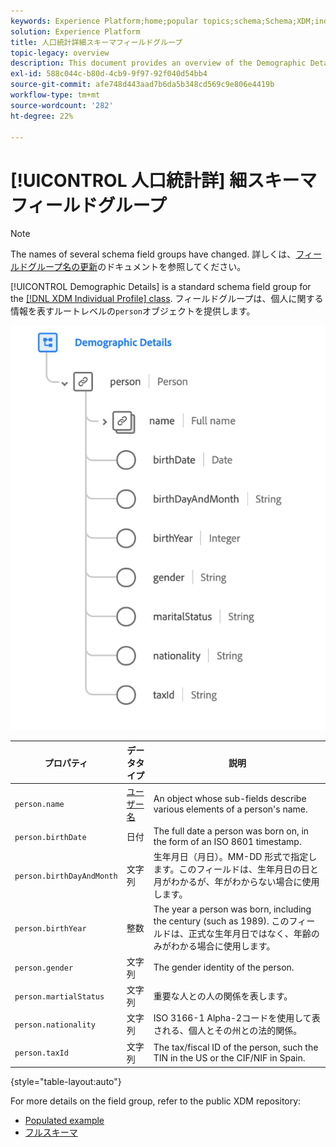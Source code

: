 ```yaml
---
keywords: Experience Platform;home;popular topics;schema;Schema;XDM;individual profile;fields;schemas;Schemas;Schema design;field group;field group;person;person details;profile person details;person;
solution: Experience Platform
title: 人口統計詳細スキーマフィールドグループ
topic-legacy: overview
description: This document provides an overview of the Demographic Details schema field group.
exl-id: 588c044c-b80d-4cb9-9f97-92f040d54bb4
source-git-commit: afe748d443aad7b6da5b348cd569c9e806e4419b
workflow-type: tm+mt
source-wordcount: '282'
ht-degree: 22%

---
```



# [!UICONTROL 人口統計詳] 細スキーマフィールドグループ

>[!NOTE]
>
>The names of several schema field groups have changed. 詳しくは、[フィールドグループ名の更新](../name-updates.md)のドキュメントを参照してください。

[!UICONTROL Demographic Details] is a standard schema field group for the [[!DNL XDM Individual Profile] class](../../classes/individual-profile.md). フィールドグループは、個人に関する情報を表すルートレベルの`person`オブジェクトを提供します。

![](../../images/field-groups/demographic-details.png)

| プロパティ | データタイプ | 説明 |
| --- | --- | --- |
| `person.name` | [ユーザー名](../../data-types/person-name.md) | An object whose sub-fields describe various elements of a person&#39;s name. |
| `person.birthDate` | 日付 | The full date a person was born on, in the form of an ISO 8601 timestamp. |
| `person.birthDayAndMonth` | 文字列 | 生年月日（月日）。MM-DD 形式で指定します。このフィールドは、生年月日の日と月がわかるが、年がわからない場合に使用します。 |
| `person.birthYear` | 整数 | The year a person was born, including the century (such as 1989). このフィールドは、正式な生年月日ではなく、年齢のみがわかる場合に使用します。 |
| `person.gender` | 文字列 | The gender identity of the person. |
| `person.martialStatus` | 文字列 | 重要な人との人の関係を表します。 |
| `person.nationality` | 文字列 | ISO 3166-1 Alpha-2コードを使用して表される、個人とその州との法的関係。 |
| `person.taxId` | 文字列 | The tax/fiscal ID of the person, such the TIN in the US or the CIF/NIF in Spain. |

{style=&quot;table-layout:auto&quot;}

For more details on the field group, refer to the public XDM repository:

* [Populated example](https://github.com/adobe/xdm/blob/master/components/fieldgroups/profile/profile-person-details.example.1.json)
* [フルスキーマ](https://github.com/adobe/xdm/blob/master/components/fieldgroups/profile/profile-person-details.schema.json)
